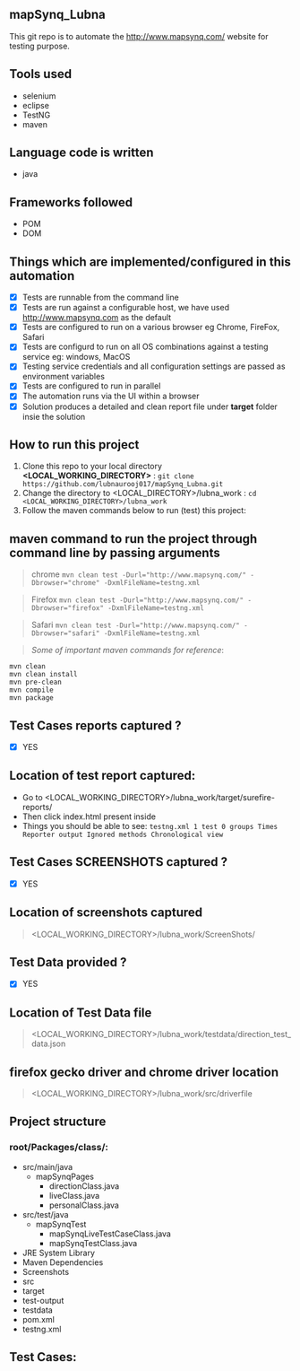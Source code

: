 ## mapSynq_Lubna
This git repo is to automate the http://www.mapsynq.com/ website for testing purpose.

## Tools used
- selenium
- eclipse
- TestNG
- maven

## Language code is written
- java

## Frameworks followed
- POM
- DOM

## Things which are implemented/configured in this automation
- [x] Tests are runnable from the command line
- [x] Tests are run against a configurable host, we have used http://www.mapsynq.com as the default
- [x] Tests are configured to run on a various browser eg Chrome, FireFox, Safari 
- [x] Tests are configurd to run on all OS combinations against a testing service eg: windows, MacOS
- [x] Testing service credentials and all configuration settings are passed as environment variables
- [x] Tests are configured to run in parallel
- [x] The automation runs via the UI within a browser
- [x] Solution produces a detailed and clean report file under **target** folder insie the solution

## How to run this project
1. Clone this repo to your local directory **<LOCAL_WORKING_DIRECTORY>** : 
`git clone https://github.com/lubnaurooj017/mapSynq_Lubna.git`
2. Change the directory to <LOCAL_DIRECTORY>/lubna_work : `cd <LOCAL_WORKING_DIRECTORY>/lubna_work`
3. Follow the maven commands below to run (test) this project:

## maven command to run the project through command line by passing arguments
> chrome
`mvn clean test -Durl="http://www.mapsynq.com/" -Dbrowser="chrome" -DxmlFileName=testng.xml`

> Firefox
`mvn clean test -Durl="http://www.mapsynq.com/" -Dbrowser="firefox" -DxmlFileName=testng.xml`

> Safari
`mvn clean test -Durl="http://www.mapsynq.com/" -Dbrowser="safari" -DxmlFileName=testng.xml`


> *Some of important maven commands for reference*:
```
mvn clean
mvn clean install
mvn pre-clean
mvn compile   
mvn package
```

## Test Cases reports captured ?
- [x] YES
## Location of test report captured:
- Go to <LOCAL_WORKING_DIRECTORY>/lubna_work/target/surefire-reports/
- Then click index.html present inside
- Things you should be able to see:
      ```
      testng.xml
      1 test
      0 groups
      Times
      Reporter output
      Ignored methods
      Chronological view
      ```

## Test Cases **SCREENSHOTS** captured ?
- [x] YES

## Location of screenshots captured
> <LOCAL_WORKING_DIRECTORY>/lubna_work/ScreenShots/

## Test Data provided ?
- [x] YES
## Location of Test Data file
> <LOCAL_WORKING_DIRECTORY>/lubna_work/testdata/direction_test_data.json

## firefox gecko driver and chrome driver location
> <LOCAL_WORKING_DIRECTORY>/lubna_work/src/driverfile

## Project structure
### root/Packages/class/:
- src/main/java
  - mapSynqPages
    - directionClass.java
    - liveClass.java
    - personalClass.java
- src/test/java
  - mapSynqTest
    - mapSynqLiveTestCaseClass.java
    - mapSynqTestClass.java
- JRE System Library
- Maven Dependencies
- Screenshots
- src
- target
- test-output
- testdata
- pom.xml
- testng.xml

## Test Cases:


